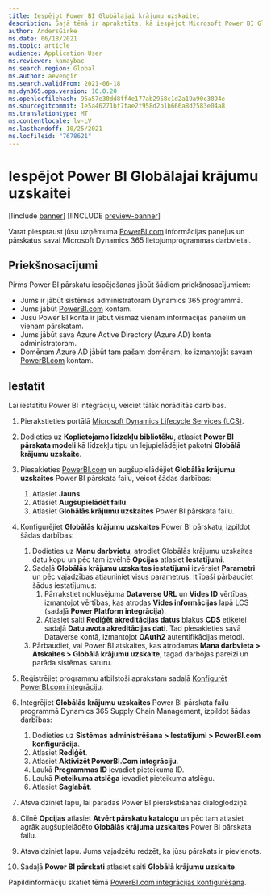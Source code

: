 ```yaml
---
title: Iespējot Power BI Globālajai krājumu uzskaitei
description: Šajā tēmā ir aprakstīts, kā iespējot Microsoft Power BI Globālajai krājumu uzskaiti.
author: AndersGirke
ms.date: 06/18/2021
ms.topic: article
audience: Application User
ms.reviewer: kamaybac
ms.search.region: Global
ms.author: aevengir
ms.search.validFrom: 2021-06-18
ms.dyn365.ops.version: 10.0.20
ms.openlocfilehash: 95a57e30dd8ff4e177ab2958c1d2a19a90c3894e
ms.sourcegitcommit: 1e5a46271bf7fae2f958d2b1b666a8d2583e04a8
ms.translationtype: MT
ms.contentlocale: lv-LV
ms.lasthandoff: 10/25/2021
ms.locfileid: "7678621"
---
```

# <a name="enable-power-bi-for-global-inventory-accounting"></a>Iespējot Power BI Globālajai krājumu uzskaitei

[!include [banner](../includes/banner.md)]
[!INCLUDE [preview-banner](../includes/preview-banner.md)] <!--KFM: Until 4/30/2022 -->

Varat piespraust jūsu uzņēmuma [PowerBI.com](https://powerbi.com/) informācijas paneļus un pārskatus savai Microsoft Dynamics 365 lietojumprogrammas darbvietai.

## <a name="prerequisites"></a>Priekšnosacījumi

Pirms Power BI pārskatu iespējošanas jābūt šādiem priekšnosacījumiem:

- Jums ir jābūt sistēmas administratoram Dynamics 365 programmā.
- Jums jābūt [PowerBI.com](https://powerbi.com/) kontam.
- Jūsu Power BI kontā ir jābūt vismaz vienam informācijas panelim un vienam pārskatam.
- Jums jābūt sava Azure Active Directory (Azure AD) konta administratoram.
- Domēnam Azure AD jābūt tam pašam domēnam, ko izmantojāt savam [PowerBI.com](https://powerbi.com/) kontam.

## <a name="setup"></a>Iestatīt

Lai iestatītu Power BI integrāciju, veiciet tālāk norādītās darbības.

1. Pierakstieties portālā [Microsoft Dynamics Lifecycle Services (LCS)](https://lcs.dynamics.com/Logon/Index).
1. Dodieties uz **Koplietojamo līdzekļu bibliotēku**, atlasiet **Power BI pārskata modeli** kā līdzekļu tipu un lejupielādējiet pakotni **Globālā krājumu uzskaite**. 
1. Piesakieties [PowerBI.com](https://app.powerbi.com/) un augšupielādējiet **Globālās krājumu uzskaites** Power BI pārskata failu, veicot šādas darbības:

    1. Atlasiet **Jauns**.
    1. Atlasiet **Augšupielādēt failu**.
    1. Atlasiet **Globālās krājumu uzskaites** Power BI pārskata failu.

1. Konfigurējiet **Globālās krājumu uzskaites** Power BI pārskatu, izpildot šādas darbības:

    1. Dodieties uz **Manu darbvietu**, atrodiet Globālās krājumu uzskaites datu kopu un pēc tam izvēlnē **Opcijas** atlasiet **Iestatījumi**.
    1. Sadaļā **Globālās krājumu uzskaites iestatījumi** izvērsiet **Parametri** un pēc vajadzības atjauniniet visus parametrus. It īpaši pārbaudiet šādus iestatījumus:
        1. Pārrakstiet noklusējuma **Dataverse URL** un **Vides ID** vērtības, izmantojot vērtības, kas atrodas **Vides informācijas** lapā LCS (sadaļā **Power Platform integrācija**).
        1. Atlasiet saiti **Rediģēt akreditācijas datus** blakus **CDS** etiķetei sadaļā **Datu avota akreditācijas dati**. Tad piesakieties savā Dataverse kontā, izmantojot **OAuth2** autentifikācijas metodi.
    1. Pārbaudiet, vai Power BI atskaites, kas atrodamas **Mana darbvieta \> Atskaites \> Globālā krājumu uzskaite**, tagad darbojas pareizi un parāda sistēmas saturu.

1. Reģistrējiet programmu atbilstoši aprakstam sadaļā [Konfigurēt PowerBI.com integrāciju](../../fin-ops-core/dev-itpro/analytics/configure-power-bi-integration.md#registration-process).
1. Integrējiet **Globālās krājumu uzskaites** Power BI pārskata failu programmā Dynamics 365 Supply Chain Management, izpildot šādas darbības:

    1. Dodieties uz **Sistēmas administrēšana \> Iestatījumi \> PowerBI.com konfigurācija**.
    1. Atlasiet **Rediģēt**.
    1. Atlasiet **Aktivizēt PowerBI.Com integrāciju**.
    1. Laukā **Programmas ID** ievadiet pieteikuma ID.
    1. Laukā **Pieteikuma atslēga** ievadiet pieteikuma atslēgu.
    1. Atlasiet **Saglabāt**.

1. Atsvaidziniet lapu, lai parādās Power BI pierakstīšanās dialoglodziņš.
1. Cilnē **Opcijas** atlasiet **Atvērt pārskatu katalogu** un pēc tam atlasiet agrāk augšupielādēto **Globālās krājuma uzskaites** Power BI pārskata failu.
1. Atsvaidziniet lapu. Jums vajadzētu redzēt, ka jūsu pārskats ir pievienots.
1. Sadaļā **Power BI pārskati** atlasiet saiti **Globālā krājumu uzskaite**.

Papildinformāciju skatiet tēmā [PowerBI.com integrācijas konfigurēšana](../../fin-ops-core/dev-itpro/analytics/configure-power-bi-integration.md).
